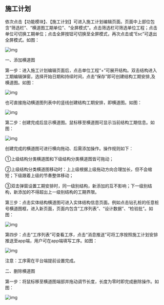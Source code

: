 ## **施工计划**

依次点击【功能模块】、【施工计划】可进入施工计划编辑页面。页面中上部位包含“筛选栏”、“横道图工期单位”、“全屏模式”。点击筛选栏可筛选单位工程；点击单位可切换工期单位；点击全屏按钮可切换至全屏模式，再次点击或“Esc”可退出全屏模式。如图：

![img](https://zctc.obs.myhuaweicloud.com/official/markdownImg/img87.png) 

 

一、添加横道图

第一步：进入施工计划编辑页面后，点击单位工程“+”可展开结构。双击结构进入工期编辑弹窗，选择开始日期和持续时间，点击“保存”即可创建结构工期安排,及横道图。如图：

![img](https://zctc.obs.myhuaweicloud.com/official/markdownImg/img88.png) 

 

也可直接拖动横道图列表中的竖线创建结构工期安排，即横道图。如图：

![img](https://zctc.obs.myhuaweicloud.com/official/markdownImg/img89.png) 

 

第二步：创建完成后显示横道图。鼠标移至横道图可显示当前结构工期信息。如图：

![img](https://zctc.obs.myhuaweicloud.com/official/markdownImg/img90.png) 

 

创建完成的横道图可进行横向拖动、后需添加操作。操作规则如下：

①上级结构分类横道图和下级结构分类横道图皆可拖动；

②上级结构分类横道图移动时：上上级根据上级拖动方向合理加长，但不会缩短；下级跟着上级的节奏整体移动；

③双击弹窗设置工期安排时，同一级别结构，新添加的互不影响；下一级别结构，新添加的不得超出上一级别结构的工期界限。

 

第三步：点击实体结构横道图可进入实体结构信息页面。例如点击钻孔桩的任意桩号横道图框，进入新页面，页面内包含“工序列表”、“设计数据”、“检验批”。如图：

![img](https://zctc.obs.myhuaweicloud.com/official/markdownImg/img91.png) 

 

 

第四步：点击“工序列表”可查看工序，点击“消息推送”可将工序按照施工计划安排推送至app端，用户可在app端填写工序。如图：

![img](https://zctc.obs.myhuaweicloud.com/official/markdownImg/img92.png) 

注意：工序需在平台端提前设置完成。

 

二、删除横道图

第一步：将鼠标移至横道图端部并拖动调节长度，长度为零时即完成删除操作。如图：

![img](https://zctc.obs.myhuaweicloud.com/official/markdownImg/img93.png) 

 
